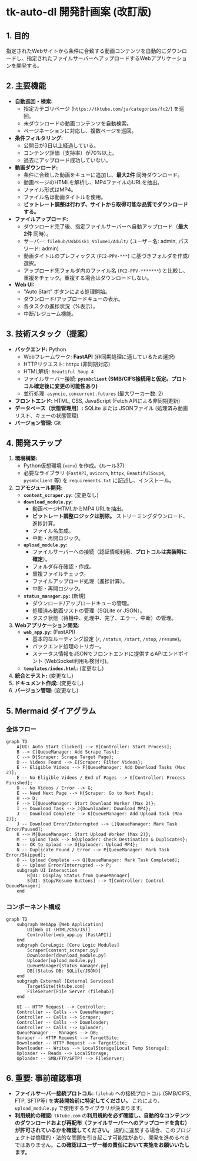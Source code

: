 # tk-auto-dl 開発計画案 (改訂版)

## 1. 目的

指定されたWebサイトから条件に合致する動画コンテンツを自動的にダウンロードし、指定されたファイルサーバーへアップロードするWebアプリケーションを開発する。

## 2. 主要機能

*   **自動巡回・検索:**
    *   指定カテゴリページ (`https://tktube.com/ja/categories/fc2/`) を巡回。
    *   未ダウンロードの動画コンテンツを自動検索。
    *   ページネーションに対応し、複数ページを巡回。
*   **条件フィルタリング:**
    *   公開日が3日以上経過している。
    *   コンテンツ評価（支持率）が70%以上。
    *   過去にアップロード成功していない。
*   **動画ダウンロード:**
    *   条件に合致した動画をキューに追加し、**最大2件** 同時ダウンロード。
    *   動画ページのHTMLを解析し、MP4ファイルのURLを抽出。
    *   ファイル形式はMP4。
    *   ファイル名は動画タイトルを使用。
    *   **ビットレート調整は行わず、サイトから取得可能な品質でダウンロードする。**
*   **ファイルアップロード:**
    *   ダウンロード完了後、指定ファイルサーバーへ自動アップロード（**最大2件** 同時）。
    *   サーバー: `filehub/UsbDisk1_Volume1/Adult/` (ユーザー名: admin, パスワード: admin)
    *   動画タイトルのプレフィックス (`FC2-PPV-***`) に基づきフォルダを作成/選択。
    *   アップロード先フォルダ内のファイル名 (`FC2-PPV-*******`) と比較し、重複をチェック。重複する場合はダウンロードしない。
*   **Web UI:**
    *   "Auto Start" ボタンによる処理開始。
    *   ダウンロード/アップロードキューの表示。
    *   各タスクの進捗状況（%表示）。
    *   中断/レジューム機能。

## 3. 技術スタック（提案）

*   **バックエンド:** Python
    *   Webフレームワーク: **FastAPI** (非同期処理に適しているため選択)
    *   HTTPリクエスト: `httpx` (非同期対応)
    *   HTML解析: `Beautiful Soup 4`
    *   ファイルサーバー接続: **`pysmbclient` (SMB/CIFS接続用と仮定。プロトコル確定後に変更の可能性あり)**
    *   並行処理: `asyncio`, `concurrent.futures` (最大ワーカー数: 2)
*   **フロントエンド:** HTML, CSS, JavaScript (Fetch APIによる非同期更新)
*   **データベース（状態管理用）:** SQLite または JSONファイル (処理済み動画リスト、キューの状態管理)
*   **バージョン管理:** Git

## 4. 開発ステップ

1.  **環境構築:**
    *   Python仮想環境 (`venv`) を作成。(ルール37)
    *   必要なライブラリ (`FastAPI`, `uvicorn`, `httpx`, `BeautifulSoup4`, `pysmbclient` 等) を `requirements.txt` に記述し、インストール。
2.  **コアモジュール開発:**
    *   **`content_scraper.py`:** (変更なし)
    *   **`download_module.py`:**
        *   動画ページHTMLからMP4 URLを抽出。
        *   **ビットレート調整ロジックは削除。** ストリーミングダウンロード、進捗計算。
        *   ファイル名生成。
        *   中断・再開ロジック。
    *   **`upload_module.py`:**
        *   ファイルサーバーへの接続（認証情報利用、**プロトコルは実装時に確定**）。
        *   フォルダ存在確認・作成。
        *   重複ファイルチェック。
        *   ファイルアップロード処理（進捗計算）。
        *   中断・再開ロジック。
    *   **`status_manager.py`:** (新規)
        *   ダウンロード/アップロードキューの管理。
        *   処理済み動画リストの管理（SQLite or JSON）。
        *   タスク状態（待機中、処理中、完了、エラー、中断）の管理。
3.  **Webアプリケーション開発:**
    *   **`web_app.py`:** (FastAPI)
        *   基本的なルーティング設定 (`/`, `/status`, `/start`, `/stop`, `/resume`)。
        *   バックエンド処理のトリガー。
        *   ステータス情報をJSONでフロントエンドに提供するAPIエンドポイント (WebSocket利用も検討可)。
    *   **`templates/index.html`:** (変更なし)
4.  **統合とテスト:** (変更なし)
5.  **ドキュメント作成:** (変更なし)
6.  **バージョン管理:** (変更なし)

## 5. Mermaid ダイアグラム

### 全体フロー

```mermaid
graph TD
    A[UI: Auto Start Clicked] --> B[Controller: Start Process];
    B --> C[QueueManager: Add Scrape Task];
    C --> D{Scraper: Scrape Target Page};
    D -- Videos Found --> E{Scraper: Filter Videos};
    E -- Eligible Videos --> F[QueueManager: Add Download Tasks (Max 2)];
    E -- No Eligible Videos / End of Pages --> G[Controller: Process Finished];
    D -- No Videos / Error --> G;
    E -- Need Next Page --> H{Scraper: Go to Next Page};
    H --> D;
    F --> I{QueueManager: Start Download Worker (Max 2)};
    I -- Download Task --> J{Downloader: Download MP4};
    J -- Download Complete --> K[QueueManager: Add Upload Task (Max 2)];
    J -- Download Error/Interrupted --> L[QueueManager: Mark Task Error/Paused];
    K --> M{QueueManager: Start Upload Worker (Max 2)};
    M -- Upload Task --> N{Uploader: Check Destination & Duplicates};
    N -- OK to Upload --> O{Uploader: Upload MP4};
    N -- Duplicate Found / Error --> P[QueueManager: Mark Task Error/Skipped];
    O -- Upload Complete --> Q[QueueManager: Mark Task Completed];
    O -- Upload Error/Interrupted --> P;
    subgraph UI Interaction
        R[UI: Display Status from QueueManager]
        S[UI: Stop/Resume Buttons] --> T[Controller: Control QueueManager]
    end
```

### コンポーネント構成

```mermaid
graph TD
    subgraph WebApp [Web Application]
        UI[Web UI (HTML/CSS/JS)]
        Controller[web_app.py (FastAPI)]
    end
    subgraph CoreLogic [Core Logic Modules]
        Scraper[content_scraper.py]
        Downloader[download_module.py]
        Uploader[upload_module.py]
        QueueManager[status_manager.py]
        DB[(Status DB: SQLite/JSON)]
    end
    subgraph External [External Services]
        TargetSite[tktube.com]
        FileServer[File Server (filehub)]
    end

    UI -- HTTP Request --> Controller;
    Controller -- Calls --> QueueManager;
    Controller -- Calls --> Scraper;
    Controller -- Calls --> Downloader;
    Controller -- Calls --> Uploader;
    QueueManager -- Manages --> DB;
    Scraper -- HTTP Request --> TargetSite;
    Downloader -- HTTP Request --> TargetSite;
    Downloader -- Writes --> LocalStorage[Local Temp Storage];
    Uploader -- Reads --> LocalStorage;
    Uploader -- SMB/FTP/SFTP? --> FileServer;
```

## 6. **重要:** 事前確認事項

*   **ファイルサーバー接続プロトコル:** `filehub` への接続プロトコル (SMB/CIFS, FTP, SFTP等) を**実装開始前に特定してください。** これにより、`upload_module.py` で使用するライブラリが決まります。
*   **利用規約の確認:** `tktube.com` の**利用規約を必ず確認し、自動的なコンテンツのダウンロードおよび再配布（ファイルサーバーへのアップロードを含む）が許可されているかを確認してください。** 規約に違反する場合、このプロジェクトは倫理的・法的な問題を引き起こす可能性があり、開発を進めるべきではありません。**この確認はユーザー様の責任において実施をお願いいたします。**